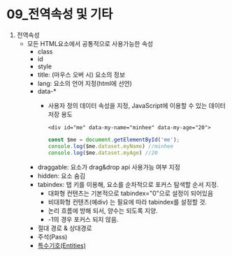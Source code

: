 # 09\_전역속성 및 기타

1. 전역속성
   * 모든 HTML요소에서 공통적으로 사용가능한 속성
     * class
     * id
     * style
     * title: \(마우스 오버 시\) 요소의 정보 
     * lang: 요소의 언어 지정\(html에 선언\)
     * data-\*
       * 사용자 정의 데이터 속성을 지정, JavaScript에 이용할 수 있는 데이터 저장 용도

         ```markup
         <div id="me" data-my-name="minhee" data-my-age="20">
         ```

         ```javascript
         const $me = document.getElementById('me');
         console.log($me.dataset.myName) //minhee
         console.log($me.dataset.myAge) //20
         ```
     * draggable: 요소가 drag&drop api 사용가능 여부 지정
     * hidden: 요소 숨김
     * tabindex: 탭 키를 이용해, 요소를 순차적으로 포커스 탐색할 순서 지정.
       * 대화형 컨텐츠는 기본적으로 tabindex="0"으로 설정이 되어있음
       * 비대화형 컨텐츠\(예div\) 는 필요에 따라 tabindex를 설정할 것.
       * 논리 흐름에 방해 되서, 양수는 되도록 지양.
       * -1의 경우 포커스 되지 않음.
     * 절대 경로 & 상대경로 
     * 주석\(Pass\)
     * [특수기호\(Entities\)](https://freeformatter.com/html-entities.html)

